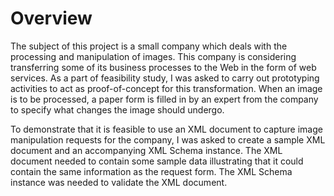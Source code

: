 # Overview
The subject of this project is a small company which deals with the processing and manipulation of images. This company is considering transferring some of its business processes to the Web in the form of web services. As a part of feasibility study, I was asked to carry out prototyping activities to act as proof-of-concept for this transformation.
When an image is to be processed, a paper form is filled in by an expert from the company to specify what changes the image should undergo.

To demonstrate that it is feasible to use an XML document to capture image manipulation requests for the company, I was asked to create a sample XML document and an accompanying XML Schema instance. The XML document needed to contain some sample data illustrating that it could contain the same information as the request form. The XML Schema instance was needed to validate the XML document.
